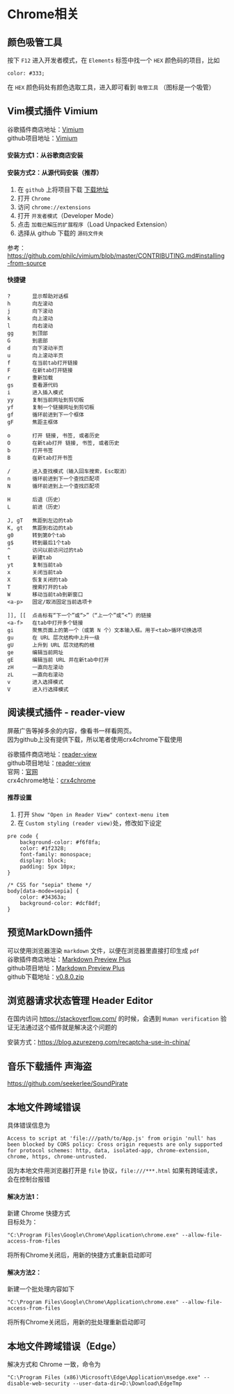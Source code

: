 # Chrome相关

## 颜色吸管工具
按下 ``F12`` 进入开发者模式，在 ``Elements`` 标签中找一个 ``HEX`` 颜色码的项目，比如
```
color: #333;
```
在 ``HEX`` 颜色码处有颜色选取工具，进入即可看到 ``吸管工具`` （图标是一个吸管）


## Vim模式插件 Vimium

谷歌插件商店地址：[Vimium](https://chrome.google.com/webstore/detail/vimium/dbepggeogbaibhgnhhndojpepiihcmeb)  
github项目地址：[Vimium](https://github.com/philc/vimium)  

#### 安装方式1：从谷歌商店安装

#### 安装方式2：从源代码安装（推荐）
1. 在 ``github`` 上将项目下载 [下载地址](https://github.com/philc/vimium/archive/refs/tags/v1.67.7.zip)  
1. 打开 ``Chrome``
2. 访问 ``chrome://extensions``
3. 打开 ``开发者模式``（Developer Mode）
4. 点击 ``加载已解压的扩展程序``（Load Unpacked Extension）
5. 选择从 github 下载的 ``源码文件夹``

参考：https://github.com/philc/vimium/blob/master/CONTRIBUTING.md#installing-from-source

#### 快捷键
```
?       显示帮助对话框
h       向左滚动
j       向下滚动
k       向上滚动
l       向右滚动
gg      到顶部
G       到底部
d       向下滚动半页
u       向上滚动半页
f       在当前tab打开链接
F       在新tab打开链接
r       重新加载
gs      查看源代码
i       进入插入模式
yy      复制当前网址到剪切板
yf      复制一个链接网址到剪切板
gf      循环前进到下一个框体
gF      焦距主框体

o       打开 链接, 书签, 或者历史
O       在新tab打开 链接, 书签, 或者历史
b       打开书签
B       在新tab打开书签

/       进入查找模式（输入回车搜索，Esc取消）
n       循环前进到下一个查找匹配项
N       循环前进到上一个查找匹配项

H       后退（历史）
L       前进（历史）

J, gT   焦距到左边的tab
K, gt   焦距到右边的tab
g0      转到第0个tab
g$      转到最后1个tab
^       访问以前访问过的tab
t       新建tab
yt      复制当前tab
x       关闭当前tab
X       恢复关闭的tab
T       搜索打开的tab
W       移动当前tab到新窗口
<a-p>   固定/取消固定当前选项卡

]], [[  点击标有“下一个”或“>”（“上一个”或“<”）的链接
<a-f>   在tab中打开多个链接
gi      聚焦页面上的第一个（或第 N 个）文本输入框。用于<tab>循环切换选项
gu      在 URL 层次结构中上升一级
gU      上升到 URL 层次结构的根
ge      编辑当前网址
gE      编辑当前 URL 并在新tab中打开
zH      一直向左滚动
zL      一直向右滚动
v       进入选择模式
V       进入行选择模式
```

## 阅读模式插件 - reader-view
屏蔽广告等掉多余的内容，像看书一样看网页。  
因为github上没有提供下载，所以笔者使用crx4chrome下载使用

谷歌插件商店地址：[reader-view](https://chrome.google.com/webstore/detail/reader-view/ecabifbgmdmgdllomnfinbmaellmclnh)  
github项目地址：[reader-view](https://github.com/rNeomy/reader-view)  
官网：[官网](https://webextension.org/listing/chrome-reader-view.html)  
crx4chrome地址：[crx4chrome](https://www.crx4chrome.com/extensions/ecabifbgmdmgdllomnfinbmaellmclnh/)  

#### 推荐设置
1. 打开 ``Show "Open in Reader View" context-menu item``
2. 在 ``Custom styling (reader view)``处，修改如下设定
```
pre code {
    background-color: #f6f8fa;
    color: #1f2328;
    font-family: monospace;
    display: block;
    padding: 5px 10px;
}
```
```
/* CSS for "sepia" theme */
body[data-mode=sepia] {
    color: #34363a;
    background-color: #dcf8df;
}
```

## 预览MarkDown插件

可以使用浏览器渲染 ``markdown`` 文件，以便在浏览器里直接打印生成 ``pdf``  
谷歌插件商店地址：[Markdown Preview Plus](https://chrome.google.com/webstore/detail/markdown-preview-plus/febilkbfcbhebfnokafefeacimjdckgl)  
github项目地址：[Markdown Preview Plus](https://github.com/volca/markdown-preview)  
github下载地址：[v0.8.0.zip](https://github.com/volca/markdown-preview/archive/refs/tags/v0.8.0.zip)  

## 浏览器请求状态管理 Header Editor

在国内访问 https://stackoverflow.com/ 的时候，会遇到 ``Human verification`` 验证无法通过这个插件就是解决这个问题的  

安装方式：https://blog.azurezeng.com/recaptcha-use-in-china/

## 音乐下载插件 声海盗
https://github.com/seekerlee/SoundPirate

## 本地文件跨域错误
具体错误信息为
```
Access to script at 'file:///path/to/App.js' from origin 'null' has been blocked by CORS policy: Cross origin requests are only supported for protocol schemes: http, data, isolated-app, chrome-extension, chrome, https, chrome-untrusted.
```
因为本地文件用浏览器打开是 ``file`` 协议，``file:///***.html`` 如果有跨域请求，会在控制台报错  

#### 解决方法1：
新建 Chrome 快捷方式  
目标处为：
```
"C:\Program Files\Google\Chrome\Application\chrome.exe" --allow-file-access-from-files
```
将所有Chrome关闭后，用新的快捷方式重新启动即可

#### 解决方法2：
新建一个批处理内容如下
```
"C:\Program Files\Google\Chrome\Application\chrome.exe" --allow-file-access-from-files
```
将所有Chrome关闭后，用新的批处理重新启动即可

## 本地文件跨域错误（Edge）
解决方式和 Chrome 一致，命令为
```
"C:\Program Files (x86)\Microsoft\Edge\Application\msedge.exe" --disable-web-security --user-data-dir=D:\Download\EdgeTmp
```

